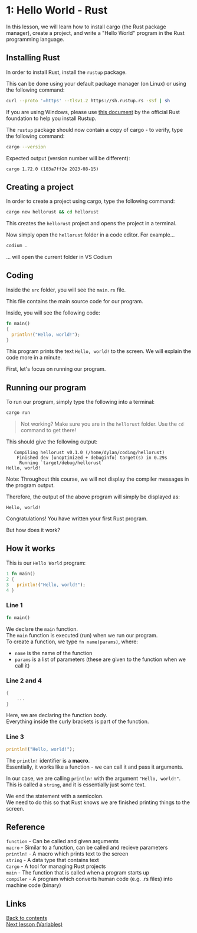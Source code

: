 # 1: Hello World - Rust

In this lesson, we will learn how to install cargo (the Rust package manager), create a project, and write a "Hello World" program in the Rust programming language.

## Installing Rust

In order to install Rust, install the `rustup` package.

This can be done using your default package manager (on Linux) or using the following command:

``` sh
curl --proto '=https' --tlsv1.2 https://sh.rustup.rs -sSf | sh
```

If you are using Windows, please use [this document](https://doc.rust-lang.org/book/ch01-01-installation.html) by the official Rust foundation to help you install Rustup.

The `rustup` package should now contain a copy of cargo - to verify, type the following command:

``` sh
cargo --version
```

Expected output (version number will be different):

``` output
cargo 1.72.0 (103a7ff2e 2023-08-15)
```

## Creating a project

In order to create a project using cargo, type the following command:

``` sh
cargo new hellorust && cd hellorust
```

This creates the `hellorust` project and opens the project in a terminal.

Now simply open the `hellorust` folder in a code editor. For example...

``` sh
codium .
```

... will open the current folder in VS Codium

## Coding

Inside the `src` folder, you will see the `main.rs` file.

This file contains the main source code for our program.

Inside, you will see the following code:

``` rs
fn main()
{
  println!("Hello, world!");
}
```

This program prints the text `Hello, world!` to the screen. We will explain the code more in a minute.

First, let's focus on running our program.

## Running our program

To run our program, simply type the following into a terminal:

``` sh
cargo run
```

> Not working? Make sure you are in the `hellorust` folder. Use the `cd` command to get there!

This should give the following output:

``` text
   Compiling hellorust v0.1.0 (/home/dylan/coding/hellorust)
    Finished dev [unoptimized + debuginfo] target(s) in 0.29s
     Running `target/debug/hellorust`
Hello, world!
```

Note: Throughout this course, we will not display the compiler messages in the program output.

Therefore, the output of the above program will simply be displayed as:

``` text
Hello, world!
```

Congratulations! You have written your first Rust program.

But how does it work?

## How it works

This is our `Hello World` program:

``` rs
1 fn main()
2 {
3   println!("Hello, world!");
4 }
```

### Line 1

``` rs
fn main()
```

We declare the `main` function.  
The `main` function is executed (run) when we run our program.  
To create a function, we type `fn name(params)`, where:

* `name` is the name of the function
* `params` is a list of parameters (these are given to the function when we call it)

### Line 2 and 4

``` rs
{
	...
}
```

Here, we are declaring the function body.  
Everything inside the curly brackets is part of the function.

### Line 3

``` rs
println!("Hello, world!");
```

The `println!` identifier is a **macro**.  
Essentially, it works like a function - we can call it and pass it arguments.

In our case, we are calling `println!` with the argument `"Hello, world!"`.  
This is called a `string`, and it is essentially just some text.

We end the statement with a semicolon.  
We need to do this so that Rust knows we are finished printing things to the screen.

## Reference

`function` - Can be called and given arguments  
`macro` - Similar to a function, can be called and recieve parameters  
`println!` - A macro which prints text to the screen  
`string` - A data type that contains text  
`Cargo` - A tool for managing Rust projects  
`main` - The function that is called when a program starts up  
`compiler` - A program which converts human code (e.g. .rs files) into machine code (binary)    

## Links

[Back to contents](README.md)  
[Next lesson (Variables)](02-Variables.md)  

